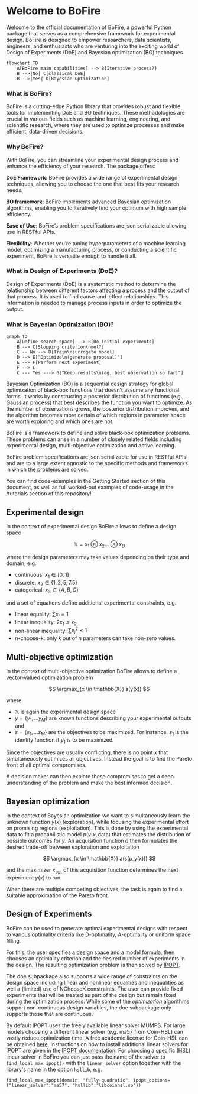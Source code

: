 # Welcome to BoFire

<!-- Add BoFire Logo -->

Welcome to the official documentation of BoFire, a powerful Python package that serves as a comprehensive framework for experimental design. BoFire is designed to empower researchers, data scientists, engineers, and enthusiasts who are venturing into the exciting world of Design of Experiments (DoE) and Bayesian optimization (BO) techniques.

```mermaid
flowchart TD
    A[BoFire main capabilities] --> B{Iterative process?}
    B -->|No| C[classical DoE]
    B -->|Yes| D[Bayesian Optimization]
```

### What is BoFire?

BoFire is a cutting-edge Python library that provides robust and flexible tools for implementing DoE and BO techniques. These methodologies are crucial in various fields such as machine learning, engineering, and scientific research, where they are used to optimize processes and make efficient, data-driven decisions.


### Why BoFire?

With BoFire, you can streamline your experimental design process and enhance the efficiency of your research. The package offers:

**DoE Framework**: BoFire provides a wide range of experimental design techniques, allowing you to choose the one that best fits your research needs.

**BO framework**: BoFire implements advanced Bayesian optimization algorithms, enabling you to iteratively find your optimum with high sample efficiency.

**Ease of Use**: BoFire’s problem specifications are json serializable allowing use in RESTful APIs.

**Flexibility**: Whether you’re tuning hyperparameters of a machine learning model, optimizing a manufacturing process, or conducting a scientific experiment, BoFire is versatile enough to handle it all.


### What is Design of Experiments (DoE)?

Design of Experiments (DoE) is a systematic method to determine the relationship between different factors affecting a process and the output of that process. It is used to find cause-and-effect relationships. This information is needed to manage process inputs in order to optimize the output.


### What is Bayesian Optimization (BO)?

```mermaid
graph TD
    A[Define search space] --> B[Do initial experiments]
    B --> C[Stopping criterion\nmet?]
    C -- No --> D[Train\nsurrogate model]
    D --> E["Optimize\n(generate proposal)"]
    E --> F[Perform next experiment]
    F --> C
    C --- Yes ---> G["Keep results\n(eg, best observation so far)"]
```

Bayesian Optimization (BO) is a sequential design strategy for global optimization of black-box functions that doesn’t assume any functional forms. It works by constructing a posterior distribution of functions (e.g., Gaussian process) that best describes the function you want to optimize. As the number of observations grows, the posterior distribution improves, and the algorithm becomes more certain of which regions in parameter space are worth exploring and which ones are not.



BoFire is a framework to define and solve black-box optimization problems. 
These problems can arise in a number of closely related fields including experimental design, multi-objective optimization and active learning.

BoFire problem specifications are json serializable for use in RESTful APIs and are to a large extent agnostic to the specific methods and frameworks in which the problems are solved.

You can find code-examples in the Getting Started section of this document, as well as full worked-out examples of code-usage in the /tutorials section of this repository!

## Experimental design

In the context of experimental design BoFire allows to define a design space

$$
\mathbb{X} = x_1 \otimes x_2 \ldots \otimes x_D
$$

where the design parameters may take values depending on their type and domain, e.g.

* continuous: $x_1 \in [0, 1]$
* discrete: $x_2 \in \{1, 2, 5, 7.5\}$
* categorical: $x_3 \in \{A, B, C\}$

and a set of equations define additional experimental constraints, e.g.

* linear equality: $\sum x_i = 1$
* linear inequality: $2 x_1 \leq x_2$
* non-linear inequality: $\sum x_i^2 \leq 1$
* n-choose-k: only $k$ out of $n$ parameters can take non-zero values.

## Multi-objective optimization

In the context of multi-objective optimization BoFire allows to define a vector-valued optimization problem

$$
\argmax_{x \in \mathbb{X}} s(y(x))
$$

where

* $\mathbb{X}$ is again the experimental design space
* $y = \{y_1, \ldots y_M\}$ are known functions describing your experimental outputs and
* $s = \{s_1, \ldots s_M\}$ are the objectives to be maximized. For instance, $s_1$ is the identity function if $y_1$ is to be maximized.

Since the objectives are usually conflicting, there is no point $x$ that simultaneously optimizes all objectives.
Instead the goal is to find the Pareto front of all optimal compromises.

A decision maker can then explore these compromises to get a deep understanding of the problem and make the best informed decision.

## Bayesian optimization

In the context of Bayesian optimization we want to simultaneously learn the unknown function $y(x)$ (exploration), while focusing the experimental effort on promising regions (exploitation).
This is done by using the experimental data to fit a probabilistic model $p(y|x, \mathrm{data})$ that estimates the distribution of possible outcomes for $y$.
An acquisition function $a$ then formulates the desired trade-off between exploration and exploitation

$$
\argmax_{x \in \mathbb{X}} a(s(p_y(x)))
$$

and the maximizer $x_\mathrm{opt}$ of this acquisition function determines the next experiment $y(x)$ to run.

When there are multiple competing objectives, the task is again to find a suitable approximation of the Pareto front.

## Design of Experiments

BoFire can be used to generate optimal experimental designs with respect to various optimality criteria like D-optimality, A-optimality or uniform space filling.

For this, the user specifies a design space and a model formula, then chooses an optimality criterion and the desired number of experiments in the design. The resulting optimization problem is then solved by [IPOPT](https://coin-or.github.io/Ipopt/).

The doe subpackage also supports a wide range of constraints on the design space including linear and nonlinear equalities and inequalities as well a (limited) use of NChooseK constraints. The user can provide fixed experiments that will be treated as part of the design but remain fixed during the optimization process. While some of the *optimization* algorithms support non-continuous design variables, the doe subpackage only supports those that are continuous.

By default IPOPT uses the freely available linear solver MUMPS. For large models choosing a different linear solver (e.g. ma57 from Coin-HSL) can vastly reduce optimization time. A free academic license for Coin-HSL can be obtained [here](https://licences.stfc.ac.uk/product/coin-hsl). Instructions on how to install additional linear solvers for IPOPT are given in the [IPOPT documentation](https://coin-or.github.io/Ipopt/INSTALL.html#DOWNLOAD_HSL). For choosing a specific (HSL) linear solver in BoFire you can just pass the name of the solver to `find_local_max_ipopt()` with the `linear_solver` option together with the library's name in the option `hsllib`, e.g.
```
find_local_max_ipopt(domain, "fully-quadratic", ipopt_options={"linear_solver":"ma57", "hsllib":"libcoinhsl.so"})
```
